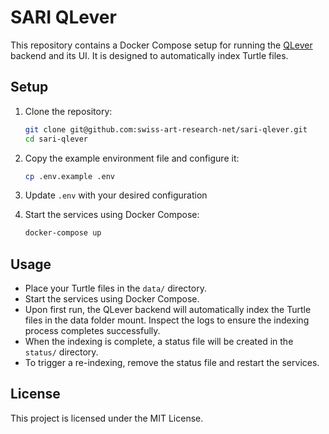 # SARI QLever

This repository contains a Docker Compose setup for running the [QLever](https://github.com/ad-freiburg/qlever) backend and its UI. It is designed to automatically index Turtle files.

## Setup

1. Clone the repository:
   ```bash
   git clone git@github.com:swiss-art-research-net/sari-qlever.git
   cd sari-qlever
   ```

2. Copy the example environment file and configure it:
   ```bash
   cp .env.example .env
   ```

3. Update `.env` with your desired configuration

4. Start the services using Docker Compose:
   ```bash
   docker-compose up
   ```

## Usage

- Place your Turtle files in the `data/` directory.
- Start the services using Docker Compose.
- Upon first run, the QLever backend will automatically index the Turtle files in the data folder mount. Inspect the logs to ensure the indexing process completes successfully.
- When the indexing is complete, a status file will be created in the `status/` directory. 
- To trigger a re-indexing, remove the status file and restart the services.


## License

This project is licensed under the MIT License.
